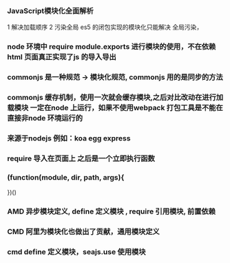 ### JavaScript模块化全面解析


1 解决加载顺序
2 污染全局
es5  的闭包实现的模块化只能解决 全局污染，
### node 环境中 require module.exports 进行模块的使用，不在依赖html 页面真正实现了js 的导入导出


### commonjs 是一种规范 -> 模块化规范, commonjs 用的是同步的方法
### commonjs 缓存机制，使用一次就会缓存模块,之后对比改动在进行加载模块 一定在node 上运行，如果不使用webpack 打包工具是不能在直接非node 环境运行的
### 来源于nodejs  例如：koa egg express
### require 导入在页面上 之后是一个立即执行函数

### (function(module, dir, path, args){

})()


### AMD 异步模块定义, define 定义模块 , require 引用模块, 前置依赖




### CMD 阿里为模块化也做出了贡献，通用模块定义
### cmd define 定义模块，seajs.use 使用模块
